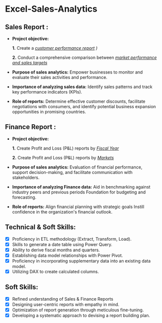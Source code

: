 # Excel-Sales-Analytics
## Sales Report :


- **Project objective:** 

    **1.** Create a _[customer performance report](https://github.com/KapuluruBhuvaneswariVspdbct/Excel_Sales_Analytics/blob/main/Customer%20Performance%20Report.pdf)
)_ 

    **2.** Conduct a comprehensive comparison between _[market performance and sales targets](https://github.com/rachanahadke/Excel-Sales-Analytics/blob/main/Market%20Performance%20vs%20Target.pdf
)_

- **Purpose of sales analytics:** Empower businesses to monitor and evaluate their sales activities and performance.

- **Importance of analyzing sales data:** Identify sales patterns and track key performance indicators (KPIs).

- **Role of reports:** Determine effective customer discounts, facilitate negotiations with consumers, and identify potential business expansion opportunities in promising countries.


## Finance Report :

- **Project objective:** 

    **1.** Create Profit and Loss (P&L) reports by _[Fiscal Year](https://github.com/rachanahadke/Excel-Sales-Analytics/blob/main/P%20%26%20L%20Fiscal%20Years%20.pdf
)_ 

   **2.** Create Profit and Loss (P&L) reports by _[Markets](https://github.com/rachanahadke/Excel-Sales-Analytics/blob/main/P%20%26%20L%20for%20Markets.pdf)_

- **Purpose of sales analytics:** Evaluation of financial performance, support decision-making, and facilitate communication with stakeholders.

- **Importance of analyzing Finance data:** Aid in benchmarking against industry peers and previous periods Foundation for budgeting and forecasting.

- **Role of reports:** Align financial planning with strategic goals Instill confidence in the organization's financial outlook.


## Technical & Soft Skills:
- [x]	Proficiency in ETL methodology (Extract, Transform, Load).
- [x]	Skills to generate a date table using Power Query.
- [x]	Ability to derive fiscal months and quarters.
- [x]	Establishing data model relationships with Power Pivot.
- [x]	Proficiency in incorporating supplementary data into an existing data model.
- [x]	Utilizing DAX to create calculated columns.

## Soft Skills:
- [x]	Refined understanding of Sales & Finance Reports
- [x]	Designing user-centric reports with empathy in mind.
- [x]	Optimization of report generation through meticulous fine-tuning.
- [x]	Developing a systematic approach to devising a report building plan.
